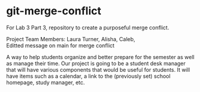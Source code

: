 # git-merge-conflict
For Lab 3 Part 3, repository to create a purposeful merge conflict.



Project Team Members: Laura Turner, Alisha, Caleb,  
Editted message on main for merge conflict

A way to help students organize and better prepare for the semester as well as manage their time. 
Our project is going to be a student desk manager that will have various components that would be useful for students. It will have items such as a calendar, a link to the (previously set) school homepage, study manager, etc. 
